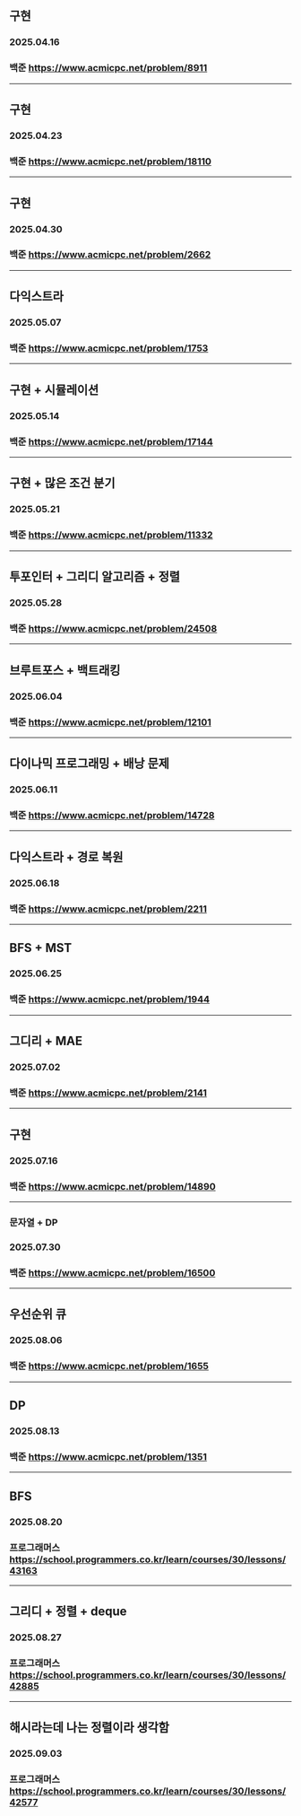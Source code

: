 ## 구현
### 2025.04.16
### 백준 https://www.acmicpc.net/problem/8911
---
## 구현
### 2025.04.23
### 백준 https://www.acmicpc.net/problem/18110
---
## 구현
### 2025.04.30
### 백준 https://www.acmicpc.net/problem/2662
---
## 다익스트라
### 2025.05.07
### 백준 https://www.acmicpc.net/problem/1753
---
## 구현 + 시뮬레이션
### 2025.05.14
### 백준 https://www.acmicpc.net/problem/17144
---
## 구현 + 많은 조건 분기
### 2025.05.21
### 백준 https://www.acmicpc.net/problem/11332
---
## 투포인터 + 그리디 알고리즘 + 정렬
### 2025.05.28
### 백준 https://www.acmicpc.net/problem/24508
---
## 브루트포스 + 백트래킹
### 2025.06.04
### 백준 https://www.acmicpc.net/problem/12101
---
## 다이나믹 프로그래밍 + 배낭 문제
### 2025.06.11
### 백준 https://www.acmicpc.net/problem/14728
---
## 다익스트라 + 경로 복원
### 2025.06.18
### 백준 https://www.acmicpc.net/problem/2211
---
## BFS + MST
### 2025.06.25
### 백준 https://www.acmicpc.net/problem/1944
---
## 그디리 + MAE
### 2025.07.02
### 백준 https://www.acmicpc.net/problem/2141
---
## 구현
### 2025.07.16
### 백준 https://www.acmicpc.net/problem/14890
---
### 문자열 + DP
### 2025.07.30
### 백준 https://www.acmicpc.net/problem/16500
---
## 우선순위 큐
### 2025.08.06
### 백준 https://www.acmicpc.net/problem/1655
---
## DP
### 2025.08.13
### 백준 https://www.acmicpc.net/problem/1351
---
## BFS
### 2025.08.20
### 프로그래머스 https://school.programmers.co.kr/learn/courses/30/lessons/43163
---
## 그리디 + 정렬 + deque
### 2025.08.27
### 프로그래머스 https://school.programmers.co.kr/learn/courses/30/lessons/42885
---
## 해시라는데 나는 정렬이라 생각함
### 2025.09.03
### 프로그래머스 https://school.programmers.co.kr/learn/courses/30/lessons/42577
